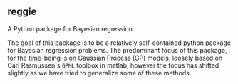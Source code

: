 reggie
-------

A Python package for Bayesian regression.

The goal of this package is to be a relatively self-contained python package
for Bayesian regression problems. The predominant focus of this package, for
the time-being is on Gaussian Process (GP) models, loosely based on Carl
Rasmussen's `GPML` toolbox in matlab, however the focus has shifted slightly as
we have tried to generalize some of these methods.

